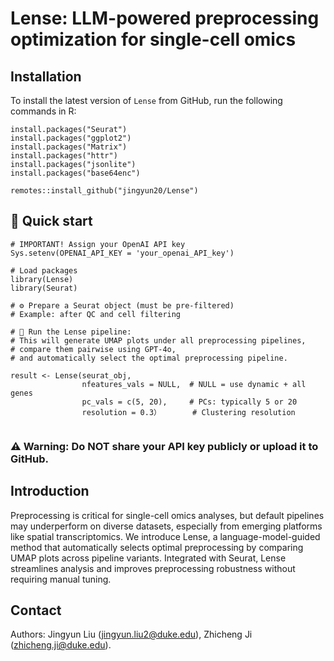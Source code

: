 # Lense: LLM-powered preprocessing optimization for single-cell omics


## Installation 

To install the latest version of `Lense` from GitHub, run the following commands in R:

```{r eval = FALSE}
install.packages("Seurat")
install.packages("ggplot2")
install.packages("Matrix")
install.packages("httr")
install.packages("jsonlite")
install.packages("base64enc")

remotes::install_github("jingyun20/Lense")
```

##  🚀 Quick start

```{r eval = FALSE}
# IMPORTANT! Assign your OpenAI API key
Sys.setenv(OPENAI_API_KEY = 'your_openai_API_key')

# Load packages
library(Lense)
library(Seurat)

# ⚙️ Prepare a Seurat object (must be pre-filtered)
# Example: after QC and cell filtering

# 🚀 Run the Lense pipeline:
# This will generate UMAP plots under all preprocessing pipelines,
# compare them pairwise using GPT-4o,
# and automatically select the optimal preprocessing pipeline.

result <- Lense(seurat_obj,
                nfeatures_vals = NULL,  # NULL = use dynamic + all genes
                pc_vals = c(5, 20),     # PCs: typically 5 or 20
                resolution = 0.3）       # Clustering resolution


```

### ⚠️ Warning: Do NOT share your API key publicly or upload it to GitHub.

## Introduction
Preprocessing is critical for single-cell omics analyses, but default pipelines may underperform on diverse datasets, especially
from emerging platforms like spatial transcriptomics. We introduce Lense, a language-model-guided method that automatically
selects optimal preprocessing by comparing UMAP plots across pipeline variants. Integrated with Seurat, Lense streamlines
analysis and improves preprocessing robustness without requiring manual tuning.

## Contact

Authors: Jingyun Liu (jingyun.liu2@duke.edu), Zhicheng Ji (zhicheng.ji@duke.edu).


